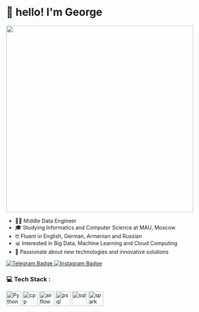 <html lang="en">
<head>
</head>
<body>
<h1 align="left">
  👋 hello! I'm George
</h1>

<div id="header" align="left">
  <img src="https://media.giphy.com/media/v1.Y2lkPTc5MGI3NjExc2JhOTZyZ2VxZmMwZTd0d2tsejh3ZWh6aDd3dTVpbjh0aDAwbzF3ZiZlcD12MV9pbnRlcm5hbF9naWZfYnlfaWQmY3Q9Zw/r80EUSBT89ZIJwPn5T/giphy.gif" width="500"/>
</div>

  <ul>
      <li>👨‍💻 Middle Data Engineer</li>
      <li>🎓 Studying Informatics and Computer Science at MAU, Moscow</li>
      <li>🤓 Fluent in English, German, Armenian and Russian</li>
      <li>📊 Interested in Big Data, Machine Learning and Cloud Computing</li>
      <li>🚀 Passionate about new technologies and innovative solutions</li>
  </ul>

<div id="badges" align="left">
  <a href="https://t.me/GashmaK">
    <img src="https://img.shields.io/badge/Telegram-blue?style=for-the-badge&logo=telegram&logoColor=white" alt="Telegram Badge"/>
  </a>
  <a href="https://www.instagram.com/jora_cooks">
    <img src="https://img.shields.io/badge/Instagram-black?style=for-the-badge&logo=instagram&logoColor=E4405F" alt="Instagram Badge"/>
  </a>
</div>

### 💻 Tech Stack :
<div>
  <img src="https://cdn.jsdelivr.net/gh/devicons/devicon@latest/icons/python/python-original.svg" title="Python" alt="Python" width="40" height="40"/>
  <img src="https://cdn.jsdelivr.net/gh/devicons/devicon@latest/icons/cplusplus/cplusplus-original.svg" title="cpp" alt="cpp" width="40" height="40"/>
  <img src="https://cdn.jsdelivr.net/gh/devicons/devicon@latest/icons/apacheairflow/apacheairflow-original.svg" title="airflow" alt="airflow" width="40" height="40"/>
  <img src="https://cdn.jsdelivr.net/gh/devicons/devicon@latest/icons/postgresql/postgresql-original.svg" title="psql" alt="psql" width="40" height="40"/>
  <img src="https://cdn.jsdelivr.net/gh/devicons/devicon@latest/icons/azuresqldatabase/azuresqldatabase-original.svg" alt="sql" width="40" height="40"/>    
  <img src="https://cdn.jsdelivr.net/gh/devicons/devicon@latest/icons/apachespark/apachespark-original.svg" title="spark" alt="spark" width="40" height="40"/>
</div>

</body>
</html>
